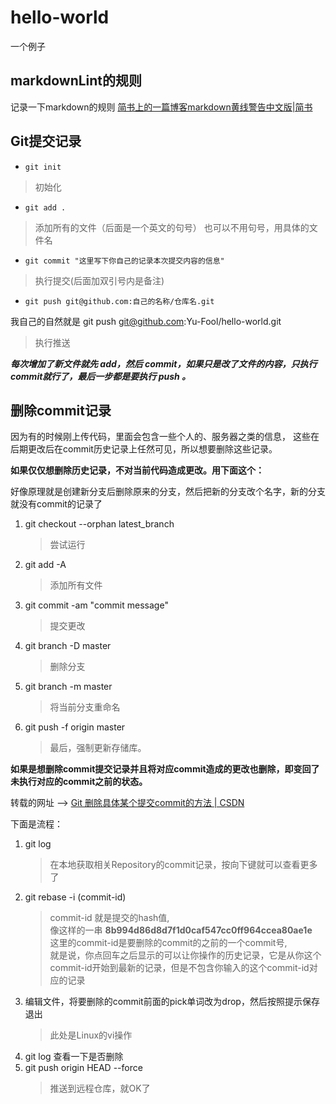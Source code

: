 # hello-world

一个例子

## markdownLint的规则

记录一下markdown的规则 [简书上的一篇博客markdown黄线警告中文版|简书](<https://www.jianshu.com/p/51523a1c6fe1>)

## Git提交记录

+ `git init`
  
>初始化

+ `git add .`

>添加所有的文件（后面是一个英文的句号）
>也可以不用句号，用具体的文件名

+ `git commit "这里写下你自己的记录本次提交内容的信息"`

>执行提交(后面加双引号内是备注)

+ `git push git@github.com:自己的名称/仓库名.git`

我自己的自然就是
git push git@github.com:Yu-Fool/hello-world.git

>执行推送

***每次增加了新文件就先 add，然后 commit，如果只是改了文件的内容，只执行commit就行了，最后一步都是要执行 push 。***

## 删除commit记录

因为有的时候刚上传代码，里面会包含一些个人的、服务器之类的信息，
这些在后期更改后在commit历史记录上任然可见，所以想要删除这些记录。

__如果仅仅想删除历史记录，不对当前代码造成更改。用下面这个：__

好像原理就是创建新分支后删除原来的分支，然后把新的分支改个名字，新的分支就没有commit的记录了

1. git checkout --orphan latest_branch
    >尝试运行
2. git add -A
    >添加所有文件
3. git commit -am "commit message"
    >提交更改
4. git branch -D master
    >删除分支
5. git branch -m master
    >将当前分支重命名
6. git push -f origin master
    >最后，强制更新存储库。

__如果是想删除commit提交记录并且将对应commit造成的更改也删除，即变回了未执行对应的commit之前的状态。__

转载的网址 --> [Git 删除具体某个提交commit的方法 | CSDN](<https://blog.csdn.net/Nathan1987_/article/details/81605531>)

下面是流程：

1. git log
    >在本地获取相关Repository的commit记录，按向下键就可以查看更多了
2. git rebase -i (commit-id)
    >commit-id 就是提交的hash值,</br>
    像这样的一串 **8b994d86d8d7f1d0caf547cc0ff964ccea80ae1e**</br>
    这里的commit-id是要删除的commit的之前的一个commit号,</br>
    就是说，你点回车之后显示的可以让你操作的历史记录，它是从你这个commit-id开始到最新的记录，但是不包含你输入的这个commit-id对应的记录
3. 编辑文件，将要删除的commit前面的pick单词改为drop，然后按照提示保存退出
    >此处是Linux的vi操作
4. git log 查看一下是否删除
5. git push origin HEAD --force
   >推送到远程仓库，就OK了
